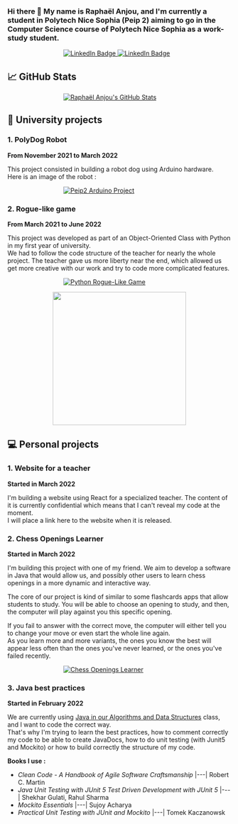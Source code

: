 ### Hi there 👋 My name is Raphaël Anjou, and I'm currently a student in Polytech Nice Sophia (Peip 2) aiming to go in the Computer Science course of Polytech Nice Sophia as a work-study student.

<div style="  display: block;
              margin-left: auto;
              margin-right: auto;
              width: 50%;">
  <a href="https://www.linkedin.com/in/raphael-anjou/">
    <img src="https://img.shields.io/badge/LinkedIn-blue?logo=linkedin&logoColor=white" alt="LinkedIn Badge"/>
  </a>
  <a href="https://www.flickr.com/people/raphael-anjou/">
    <img src="https://img.shields.io/badge/Flickr-blue?logo=flickr&logoColor=white" alt="LinkedIn Badge"/>
  </a>
</div>

## :chart_with_upwards_trend: GitHub Stats

<div style="  display: block;
              margin-left: auto;
              margin-right: auto;
              width: 50%;">
    <a href="https://github.com/naxomi">
        <img src="https://github-readme-stats.vercel.app/api?username=naxomi&show_icons=true&theme=cobalt&count_private=true" alt="Raphaël Anjou's GitHub Stats"/>
    </a>
</div>

## :school: University projects

### 1. PolyDog Robot

**From November 2021 to March 2022**

This project consisted in building a robot dog using Arduino hardware.  
Here is an image of the robot :

<div style="  display: block;
              margin-left: auto;
              margin-right: auto;
              width: 50%;">
    <a href="https://github.com/naxomi/peip2-arduino-project">
        <img src="https://github-readme-stats.vercel.app/api/pin/?username=naxomi&repo=peip2-arduino-project&theme=cobalt" 
            alt="Peip2 Arduino Project"/>
    </a>
</div>

### 2. Rogue-like game

**From March 2021 to June 2022**

This project was developed as part of an Object-Oriented Class with Python in my first year of university.  
We had to follow the code structure of the teacher for nearly the whole project. The teacher gave us more liberty near
the end, which allowed us get more creative with our work and try to code more complicated features.

<div style="  display: block;
              margin-left: auto;
              margin-right: auto;
              width: 50%;">
    <a href="https://github.com/naxomi/peip1-python-rogue-like-game">
        <img src="https://github-readme-stats.vercel.app/api/pin/?username=naxomi&repo=peip1-python-rogue-like-game&theme=cobalt" 
            alt="Python Rogue-Like Game"/>
    </a>
</div>

<p align="center">
  <img 
    width="300"
    height="300"
    src="https://picsum.photos/300/300"
  >
</p>

## :computer: Personal projects

### 1. Website for a teacher

**Started in March 2022**

I'm building a website using React for a specialized teacher.
The content of it is currently confidential which means that I can't reveal my code at the moment.  
I will place a link here to the website when it is released.

### 2. Chess Openings Learner 

**Started in March 2022**

I'm building this project with one of my friend. We aim to develop a software in Java that would allow us, and possibly 
other users to learn chess openings in a more dynamic and interactive way.  

The core of our project is kind of similar to some flashcards apps that allow students to study.
You will be able to choose an opening to study, and then, the computer will play against you this specific opening.  

If you fail to answer with the correct move, the computer will either tell you to change your move or even start the 
whole line again.   
As you learn more and more variants, the ones you know the best will appear less often than the ones you've never 
learned, or the ones you've failed recently. 

<div style="  display: block;
  margin-left: auto;
  margin-right: auto;
  width: 50%;">
    <a href="https://github.com/naxomi/https://github.com/naxomi/chess-openings-learner">
        <img src="https://github-readme-stats.vercel.app/api/pin/?username=naxomi&repo=chess-openings-learner&theme=cobalt" 
            alt="Chess Openings Learner"/>
    </a>
</div>

### 3. Java best practices

**Started in February 2022**

We are currently using [Java in our Algorithms and Data Structures](https://github.com/naxomi/peip2-algorithmique-et-structure-donnees) 
class, and I want to code the correct way.  
That's why I'm trying to learn the best practices, how to comment correctly my code to be able to create JavaDocs, how
to do unit testing (with Junit5 and Mockito) or how to build correctly the structure of my code.

**Books I use :**

- _Clean Code - A Handbook of Agile Software Craftsmanship_ |---| Robert C. Martin
- _Java Unit Testing with JUnit 5 Test Driven Development with JUnit 5_ |---| Shekhar Gulati, Rahul Sharma
- _Mockito Essentials_ |---| Sujoy Acharya
- _Practical Unit Testing with JUnit and Mockito_ |---| Tomek Kaczanowsk
